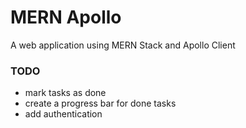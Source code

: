 # MERN Apollo

A web application using MERN Stack and Apollo Client

### TODO

* mark tasks as done
* create a progress bar for done tasks
* add authentication
